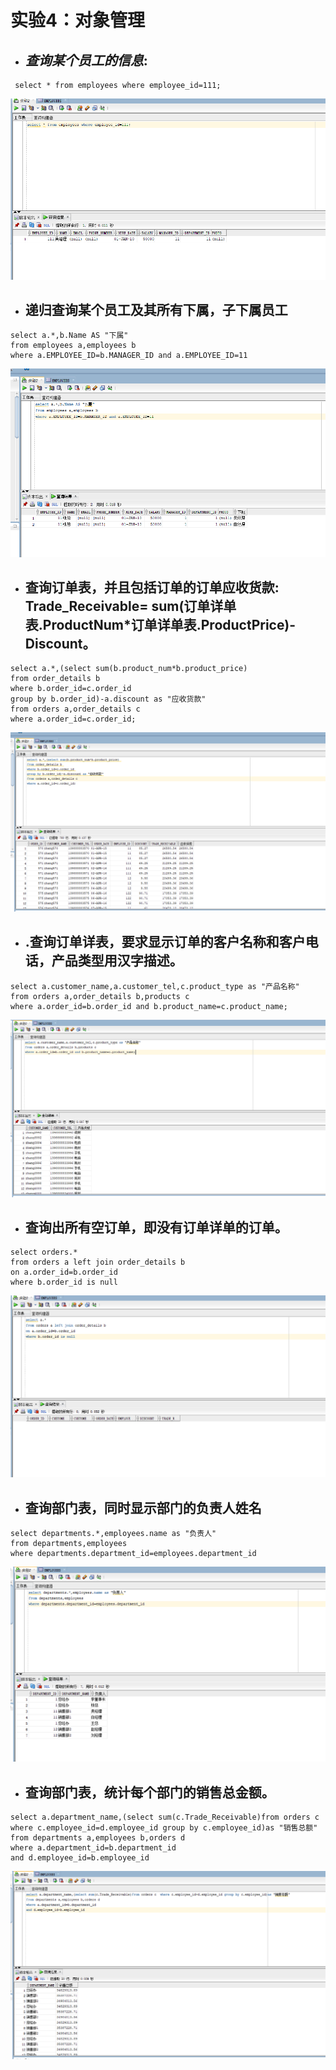 # 实验4：对象管理
- ## *查询某个员工的信息*: 
```
 select * from employees where employee_id=111;
```  
![](1.png)  
- ## **递归查询某个员工及其所有下属，子下属员工**  
```
select a.*,b.Name AS "下属"
from employees a,employees b
where a.EMPLOYEE_ID=b.MANAGER_ID and a.EMPLOYEE_ID=11
```  
![](2.png)  


- ## **查询订单表，并且包括订单的订单应收货款: Trade_Receivable= sum(订单详单表.ProductNum*订单详单表.ProductPrice)- Discount。**   

```
select a.*,(select sum(b.product_num*b.product_price)
from order_details b
where b.order_id=c.order_id
group by b.order_id)-a.discount as "应收货款"
from orders a,order_details c
where a.order_id=c.order_id;
```
![](3.png)  
- ## **.查询订单详表，要求显示订单的客户名称和客户电话，产品类型用汉字描述。**    
```
select a.customer_name,a.customer_tel,c.product_type as "产品名称"
from orders a,order_details b,products c
where a.order_id=b.order_id and b.product_name=c.product_name;
```  
![](4.png)

- ## **查询出所有空订单，即没有订单详单的订单。**  
```
select orders.*
from orders a left join order_details b
on a.order_id=b.order_id
where b.order_id is null
```
![](5.png)  
- ## **查询部门表，同时显示部门的负责人姓名**  
```
select departments.*,employees.name as "负责人"
from departments,employees
where departments.department_id=employees.department_id
```  
![](6.png)  

- ## **查询部门表，统计每个部门的销售总金额。**  
```
select a.department_name,(select sum(c.Trade_Receivable)from orders c  where c.employee_id=d.employee_id group by c.employee_id)as "销售总额"
from departments a,employees b,orders d
where a.department_id=b.department_id
and d.employee_id=b.employee_id
```  
![](7.png)